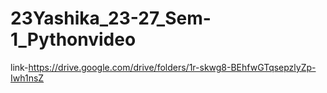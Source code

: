 # 23Yashika_23-27_Sem-1_Pythonvideo
link-https://drive.google.com/drive/folders/1r-skwg8-BEhfwGTqsepzlyZp-Iwh1nsZ
